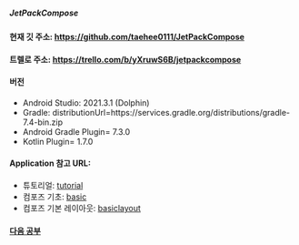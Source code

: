 ##### JetPackCompose

#### 현재 깃 주소: https://github.com/taehee0111/JetPackCompose

#### 트렐로 주소: https://trello.com/b/yXruwS6B/jetpackcompose

#### 버전
- Android Studio: 2021.3.1 (Dolphin)
- Gradle: distributionUrl=https\://services.gradle.org/distributions/gradle-7.4-bin.zip
- Android Gradle Plugin= 7.3.0
- Kotlin Plugin= 1.7.0

#### Application 참고 URL:
-  튜토리얼: [tutorial](https://developer.android.com/jetpack/compose/tutorial?hl=ko)
-  컴포즈 기초: [basic](https://developer.android.com/codelabs/jetpack-compose-basics?continue=https%3A%2F%2Fdeveloper.android.com%2Fcourses%2Fpathways%2Fcompose%3Fbookmark%3Dtrue%23codelab-https%3A%2F%2Fdeveloper.android.com%2Fcodelabs%2Fjetpack-compose-basics#0)
-  컴포즈 기본 레이아웃: [basiclayout](https://developer.android.com/codelabs/jetpack-compose-layouts?hl=ko&continue=https%3A%2F%2Fdeveloper.android.com%2Fcourses%2Fpathways%2Fcompose%3Fhl%3Dko%23codelab-https%3A%2F%2Fdeveloper.android.com%2Fcodelabs%2Fjetpack-compose-layouts#0)

#### [다음 공부](https://developer.android.com/codelabs/jetpack-compose-layouts?hl=ko&continue=https%3A%2F%2Fdeveloper.android.com%2Fcourses%2Fpathways%2Fcompose%3Fhl%3Dko%23codelab-https%3A%2F%2Fdeveloper.android.com%2Fcodelabs%2Fjetpack-compose-layouts#6)
